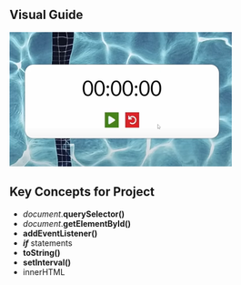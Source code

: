 ## Visual Guide
![Visual Example](ExampleStopWatch.png 'Visual Example of StopWatch')
## Key Concepts for Project
* _document_.**querySelector()**
* _document_.**getElementById()**
* **addEventListener()**
* **_if_** statements
* **toString()**
* **setInterval()**
* innerHTML